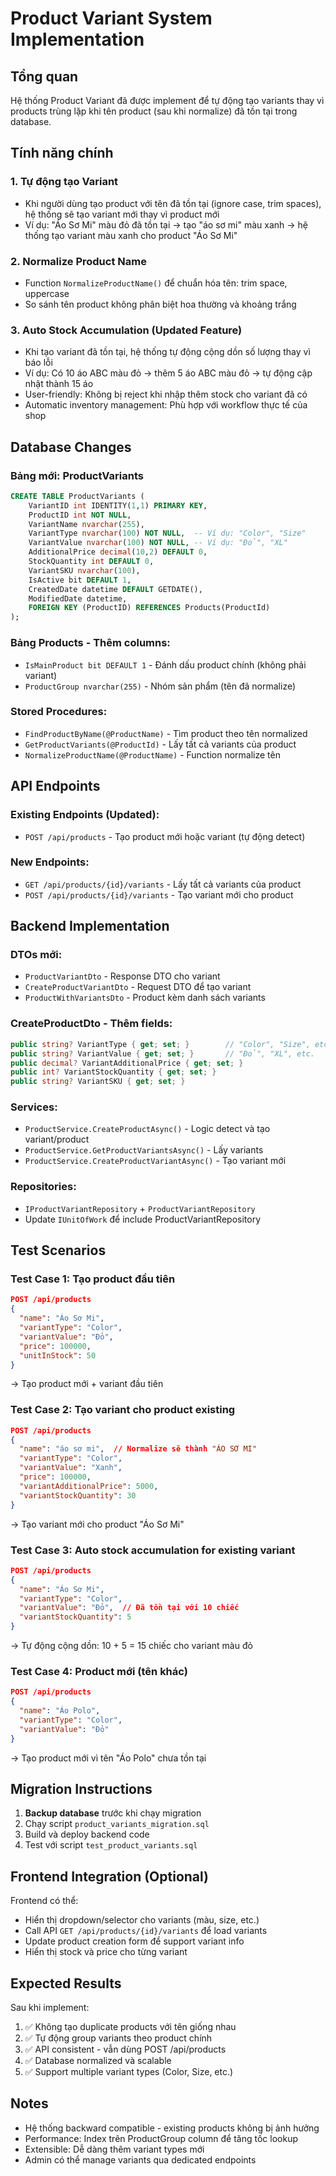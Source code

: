 # Product Variant System Implementation

## Tổng quan
Hệ thống Product Variant đã được implement để tự động tạo variants thay vì products trùng lặp khi tên product (sau khi normalize) đã tồn tại trong database.

## Tính năng chính

### 1. Tự động tạo Variant
- Khi người dùng tạo product với tên đã tồn tại (ignore case, trim spaces), hệ thống sẽ tạo variant mới thay vì product mới
- Ví dụ: "Áo Sơ Mi" màu đỏ đã tồn tại → tạo "áo sơ mi" màu xanh → hệ thống tạo variant màu xanh cho product "Áo Sơ Mi"

### 2. Normalize Product Name  
- Function `NormalizeProductName()` để chuẩn hóa tên: trim space, uppercase
- So sánh tên product không phân biệt hoa thường và khoảng trắng

### 3. Auto Stock Accumulation (Updated Feature)
- Khi tạo variant đã tồn tại, hệ thống tự động cộng dồn số lượng thay vì báo lỗi
- Ví dụ: Có 10 áo ABC màu đỏ → thêm 5 áo ABC màu đỏ → tự động cập nhật thành 15 áo
- User-friendly: Không bị reject khi nhập thêm stock cho variant đã có
- Automatic inventory management: Phù hợp với workflow thực tế của shop

## Database Changes

### Bảng mới: ProductVariants
```sql
CREATE TABLE ProductVariants (
    VariantID int IDENTITY(1,1) PRIMARY KEY,
    ProductID int NOT NULL,
    VariantName nvarchar(255),
    VariantType nvarchar(100) NOT NULL,  -- Ví dụ: "Color", "Size"
    VariantValue nvarchar(100) NOT NULL, -- Ví dụ: "Đỏ", "XL"
    AdditionalPrice decimal(10,2) DEFAULT 0,
    StockQuantity int DEFAULT 0,
    VariantSKU nvarchar(100),
    IsActive bit DEFAULT 1,
    CreatedDate datetime DEFAULT GETDATE(),
    ModifiedDate datetime,
    FOREIGN KEY (ProductID) REFERENCES Products(ProductId)
);
```

### Bảng Products - Thêm columns:
- `IsMainProduct bit DEFAULT 1` - Đánh dấu product chính (không phải variant)
- `ProductGroup nvarchar(255)` - Nhóm sản phẩm (tên đã normalize)

### Stored Procedures:
- `FindProductByName(@ProductName)` - Tìm product theo tên normalized
- `GetProductVariants(@ProductId)` - Lấy tất cả variants của product
- `NormalizeProductName(@ProductName)` - Function normalize tên

## API Endpoints

### Existing Endpoints (Updated):
- `POST /api/products` - Tạo product mới hoặc variant (tự động detect)

### New Endpoints:
- `GET /api/products/{id}/variants` - Lấy tất cả variants của product
- `POST /api/products/{id}/variants` - Tạo variant mới cho product

## Backend Implementation

### DTOs mới:
- `ProductVariantDto` - Response DTO cho variant
- `CreateProductVariantDto` - Request DTO để tạo variant
- `ProductWithVariantsDto` - Product kèm danh sách variants

### CreateProductDto - Thêm fields:
```csharp
public string? VariantType { get; set; }        // "Color", "Size", etc.
public string? VariantValue { get; set; }       // "Đỏ", "XL", etc.
public decimal? VariantAdditionalPrice { get; set; }
public int? VariantStockQuantity { get; set; }
public string? VariantSKU { get; set; }
```

### Services:
- `ProductService.CreateProductAsync()` - Logic detect và tạo variant/product
- `ProductService.GetProductVariantsAsync()` - Lấy variants
- `ProductService.CreateProductVariantAsync()` - Tạo variant mới

### Repositories:
- `IProductVariantRepository` + `ProductVariantRepository`
- Update `IUnitOfWork` để include ProductVariantRepository

## Test Scenarios

### Test Case 1: Tạo product đầu tiên
```json
POST /api/products
{
  "name": "Áo Sơ Mi",
  "variantType": "Color",
  "variantValue": "Đỏ",
  "price": 100000,
  "unitInStock": 50
}
```
→ Tạo product mới + variant đầu tiên

### Test Case 2: Tạo variant cho product existing
```json
POST /api/products
{
  "name": "áo sơ mi",  // Normalize sẽ thành "ÁO SƠ MI"
  "variantType": "Color", 
  "variantValue": "Xanh",
  "price": 100000,
  "variantAdditionalPrice": 5000,
  "variantStockQuantity": 30
}
```
→ Tạo variant mới cho product "Áo Sơ Mi"

### Test Case 3: Auto stock accumulation for existing variant
```json
POST /api/products  
{
  "name": "Áo Sơ Mi",
  "variantType": "Color",
  "variantValue": "Đỏ",  // Đã tồn tại với 10 chiếc
  "variantStockQuantity": 5
}
```
→ Tự động cộng dồn: 10 + 5 = 15 chiếc cho variant màu đỏ

### Test Case 4: Product mới (tên khác)
```json
POST /api/products
{
  "name": "Áo Polo",
  "variantType": "Color", 
  "variantValue": "Đỏ"
}
```
→ Tạo product mới vì tên "Áo Polo" chưa tồn tại

## Migration Instructions

1. **Backup database** trước khi chạy migration
2. Chạy script `product_variants_migration.sql`
3. Build và deploy backend code
4. Test với script `test_product_variants.sql`

## Frontend Integration (Optional)

Frontend có thể:
- Hiển thị dropdown/selector cho variants (màu, size, etc.)
- Call API `GET /api/products/{id}/variants` để load variants
- Update product creation form để support variant info
- Hiển thị stock và price cho từng variant

## Expected Results

Sau khi implement:
1. ✅ Không tạo duplicate products với tên giống nhau
2. ✅ Tự động group variants theo product chính  
3. ✅ API consistent - vẫn dùng POST /api/products
4. ✅ Database normalized và scalable
5. ✅ Support multiple variant types (Color, Size, etc.)

## Notes

- Hệ thống backward compatible - existing products không bị ảnh hưởng
- Performance: Index trên ProductGroup column để tăng tốc lookup
- Extensible: Dễ dàng thêm variant types mới
- Admin có thể manage variants qua dedicated endpoints
